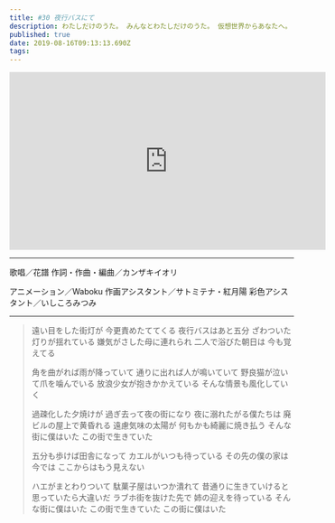 ```yaml
---
title: #30 夜行バスにて
description: わたしだけのうた。 みんなとわたしだけのうた。 仮想世界からあなたへ。 物語をつむぐよ。
published: true
date: 2019-08-16T09:13:13.690Z
tags: 
---
```


<iframe width="560" height="315" src="https://www.youtube.com/embed/RDnArlYduBs" frameborder="0" allow="accelerometer; autoplay; encrypted-media; gyroscope; picture-in-picture" allowfullscreen></iframe>

***
歌唱／花譜
作詞・作曲・編曲／カンザキイオリ

アニメーション／Waboku
作画アシスタント／サトミテナ・紅月陽
彩色アシスタント／いしころみつみ
***
>遠い目をした街灯が
>今更責めたててくる
>夜行バスはあと五分
>ざわついた灯りが揺れている
>嫌気がさした母に連れられ
>二人で浴びた朝日は
>今も覚えてる
>
>角を曲がれば雨が降っていて
>通りに出れば人が鳴いていて
>野良猫が泣いて爪を噛んでいる
>放浪少女が抱きかかえている
>そんな情景も風化していく
>
>過疎化した夕焼けが
>過ぎ去って夜の街になり
>夜に溺れたがる僕たちは
>廃ビルの屋上で黄昏れる
>遠慮気味の太陽が
>何もかも綺麗に焼き払う
>そんな街に僕はいた
>この街で生きていた
>
>五分も歩けば田舎になって
>カエルがいつも待っている
>その先の僕の家は今では
>ここからはもう見えない
>
>ハエがまとわりついて
>駄菓子屋はいつか潰れて
>昔通りに生きていけると
>思っていたら大違いだ
>ラブホ街を抜けた先で
>姉の迎えを待っている
>そんな街に僕はいた
>この街で生きていた
>この街に僕はいた
